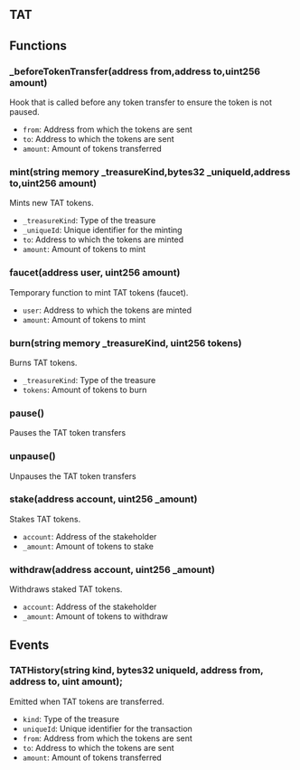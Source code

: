 ## TAT

## Functions

### \_beforeTokenTransfer(address from,address to,uint256 amount)

Hook that is called before any token transfer to ensure the token is not paused.

- `from`: Address from which the tokens are sent
- `to`: Address to which the tokens are sent
- `amount`: Amount of tokens transferred

### mint(string memory \_treasureKind,bytes32 \_uniqueId,address to,uint256 amount)

Mints new TAT tokens.

- `_treasureKind`: Type of the treasure
- `_uniqueId`: Unique identifier for the minting
- `to`: Address to which the tokens are minted
- `amount`: Amount of tokens to mint

### faucet(address user, uint256 amount)

Temporary function to mint TAT tokens (faucet).

- `user`: Address to which the tokens are minted
- `amount`: Amount of tokens to mint

### burn(string memory \_treasureKind, uint256 tokens)

Burns TAT tokens.

- `_treasureKind`: Type of the treasure
- `tokens`: Amount of tokens to burn

### pause()

Pauses the TAT token transfers

### unpause()

Unpauses the TAT token transfers

### stake(address account, uint256 \_amount)

Stakes TAT tokens.

- `account`: Address of the stakeholder
- `_amount`: Amount of tokens to stake

### withdraw(address account, uint256 \_amount)

Withdraws staked TAT tokens.

- `account`: Address of the stakeholder
- `_amount`: Amount of tokens to withdraw

## Events

### TATHistory(string kind, bytes32 uniqueId, address from, address to, uint amount);

Emitted when TAT tokens are transferred.

- `kind`: Type of the treasure
- `uniqueId`: Unique identifier for the transaction
- `from`: Address from which the tokens are sent
- `to`: Address to which the tokens are sent
- `amount`: Amount of tokens transferred